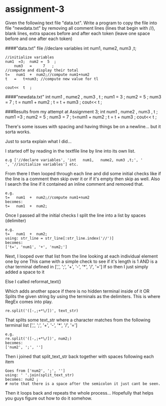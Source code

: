 # assignment-3

Given the following text file "data.txt". Write a program to copy the file into file "newdata.txt" by removing all comment lines (lines that begin with //), blank lines, extra spaces before and after each token (leave one space before and one after each token)

####"data.txt" file
    //declare variables
    int   num1,   nume2, num3 ,t;
    
    //initialize variables 
    num1  =3;  num2 =  5  ;
    	num3   =     7   ;
    //compute and display their total
    t=   num1  +  num2;//compute num1+num2
    t   =   t+num3; //compute new value for tl
    
    cout<<  t  ;
    
####"newdata.txt"
    int num1 , nume2 , num3 , t ;
    num1 = 3 ;
    num2 = 5 ;
    num3 = 7 ;
    t = num1 + num2 ;
    t = t + num3 ;
    cout<< t ;    
    
    

###Results from my attempt at Assignment 3;
    int num1 , nume2 , num3  , t ; 
    num1 =3 ; num2 = 5 ; 
    num3 = 7 ; 
    t=num1 + num2 ; 
    t = t + num3 ; 
    cout<< t ; 
    
There's some issues with spacing and having things be on a newline... but it sorta works.

Just to sorta explain what I did... 

I started off by reading in the textfile line by line into its own list.
    
    e.g ['//declare variables', 'int   num1,   nume2, num3 ,t;', '           ', '//initialize variables'] etc.

From there I then looped through each line and did some initial checks like if the line is a comment then skip over it or if it's empty then skip as well. Also I search the line if it contained an inline comment and removed that.
   
    e.g. 
    t=   num1  +  num2;//compute num1+num2
    becomes:
    t=   num1  +  num2;
    
Once I passed all the initial checks I split the line into a list by spaces (delimiter)
    
    e.g.
    t=   num1  +  num2;
    using: str_line = str_line[:str_line.index('//')]
    becomes:
    ['t=', 'num1', '+', 'num2;']
    
Next, I looped over that list from the line looking at each individual element one by one
This came with a simple check to see if it's length is 1 AND is a char terminal defined in [',', ';', '+', '-', '*', '/', '=']
If so then I just simply added a space to it

Else
I called reformat_text()

Which adds another space if there is no hidden terminal inside of it 
OR
Splits the given string by using the terminals as the delimiters. This is where RegEx comes into play.
    
    re.split('([-,;+*\/])', text_str)
That splits some text_str where a character matches from the following terminal list [',', ';', '+', '-', '*', '/', '='] 
    
    e.g.
    re.split('([-,;+*\/])', num2;)
    becomes:
    ['num2', ';', '']  
    
Then i joined that split_text_str back together with spaces following each item
    
    Goes from ['num2', ';', '']  
    using: ' '.join(split_text_str)
    becomes: num2 ; 
    # note that there is a space after the semicolon it just cant be seen.
    
Then it loops back and repeats the whole process... Hopefully that helps you guys figure out how to do it somehow.
    

